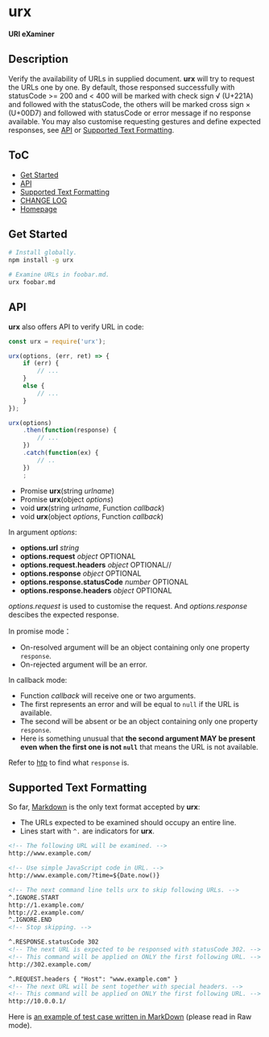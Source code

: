 #	urx
__URl eXaminer__

##  Description

Verify the availability of URLs in supplied document. __urx__ will try to request the URLs one by one. By default, those responsed successfully with statusCode >= 200 and < 400 will be marked with check sign √ (U+221A) and followed with the statusCode, the others will be marked cross sign × (U+00D7) and followed with statusCode or error message if no response available. You may also customise requesting gestures and define expected responses, see [API](#api) or [Supported Text Formatting](#supported-text-formatting).

##	ToC

*	[Get Started](#get-started)
*   [API](#api)
*   [Supported Text Formatting](#supported-text-formatting)
*	[CHANGE LOG](./CHANGELOG.md)
*	[Homepage](https://github.com/YounGoat/nodejs.urx)

##	Get Started

```bash
# Install globally.
npm install -g urx

# Examine URLs in foobar.md.
urx foobar.md
```

##  API

__urx__ also offers API to verify URL in code:

```javascript
const urx = require('urx');

urx(options, (err, ret) => {
    if (err) {
        // ...
    }
    else {
        // ...
    }
});

urx(options)
    .then(function(response) {
        // ...
    })
    .catch(function(ex) {
        // ..
    })
    ;
```

*   Promise __urx__(string *urlname*)
*   Promise __urx__(object *options*)
*   void __urx__(string *urlname*, Function *callback*)
*   void __urx__(object *options*, Function *callback*)

In argument *options*:
*   __options.url__ *string* 
*   __options.request__ *object* OPTIONAL
*   __options.request.headers__ *object* OPTIONAL//
*   __options.response__ *object* OPTIONAL
*   __options.response.statusCode__ *number* OPTIONAL
*   __options.response.headers__ *object* OPTIONAL

*options.request* is used to customise the request. And *options.response* descibes the expected response.

In promise mode：
*   On-resolved argument will be an object containing only one property `response`.  
*   On-rejected argument will be an error.

In callback mode:
*   Function *callback* will receive one or two arguments.  
*   The first represents an error and will be equal to `null` if the URL is available.  
*   The second will be absent or be an object containing only one property `response`.  
*   Here is something unusual that __the second argument MAY be present even when the first one is not `null`__ that means the URL is not available.

Refer to [htp](https://www.npmjs.com/package/htp#get-started) to find what `response` is.

##  Supported Text Formatting

So far, [Markdown](https://daringfireball.net/projects/markdown/) is the only text format accepted by __urx__:

*   The URLs expected to be examined should occupy an entire line.
*   Lines start with `^.` are indicators for __urx__.

```markdown
<!-- The following URL will be examined. -->
http://www.example.com/

<!-- Use simple JavaScript code in URL. -->
http://www.example.com/?time=${Date.now()}

<!-- The next command line tells urx to skip following URLs. -->
^.IGNORE.START
http://1.example.com/
http://2.example.com/
^.IGNORE.END
<!-- Stop skipping. -->

^.RESPONSE.statusCode 302
<!-- The next URL is expected to be responsed with statusCode 302. -->
<!-- This command will be applied on ONLY the first following URL. -->
http://302.example.com/

^.REQUEST.headers { "Host": "www.example.com" }
<!-- The next URL will be sent together with special headers. -->
<!-- This command will be applied on ONLY the first following URL. -->
http://10.0.0.1/
```

Here is [an example of test case written in MarkDown](./example/bat.md) (please read in Raw mode).